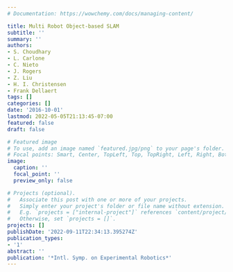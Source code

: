 ```yaml
---
# Documentation: https://wowchemy.com/docs/managing-content/

title: Multi Robot Object-based SLAM
subtitle: ''
summary: ''
authors:
- S. Choudhary
- L. Carlone
- C. Nieto
- J. Rogers
- Z. Liu
- H. I. Christensen
- Frank Dellaert
tags: []
categories: []
date: '2016-10-01'
lastmod: 2022-05-05T21:13:45-07:00
featured: false
draft: false

# Featured image
# To use, add an image named `featured.jpg/png` to your page's folder.
# Focal points: Smart, Center, TopLeft, Top, TopRight, Left, Right, BottomLeft, Bottom, BottomRight.
image:
  caption: ''
  focal_point: ''
  preview_only: false

# Projects (optional).
#   Associate this post with one or more of your projects.
#   Simply enter your project's folder or file name without extension.
#   E.g. `projects = ["internal-project"]` references `content/project/deep-learning/index.md`.
#   Otherwise, set `projects = []`.
projects: []
publishDate: '2022-09-11T22:34:13.395274Z'
publication_types:
- '1'
abstract: ''
publication: '*Intl. Symp. on Experimental Robotics*'
---
```

